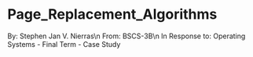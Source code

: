 # Page_Replacement_Algorithms
By: Stephen Jan V. Nierras\n
From: BSCS-3B\n
In Response to: Operating Systems - Final Term - Case Study
